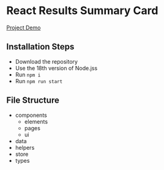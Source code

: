 # React Results Summary Card

[Project Demo](https://dimarogkov.github.io/react-results-summary)

## Installation Steps

-   Download the repository
-   Use the 18th version of Node.jss
-   Run `npm i`
-   Run `npm run start`

## File Structure

-   components
    -   elements
    -   pages
    -   ui
-   data
-   helpers
-   store
-   types
